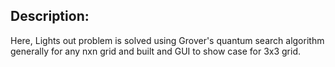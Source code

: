 ## Description:
Here, Lights out problem is solved using Grover's quantum search algorithm generally for any nxn grid and built and GUI to show case for 3x3 grid.
